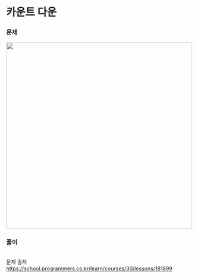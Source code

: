 # 카운트 다운

### 문제
<img src="https://github.com/user-attachments/assets/bb2cfa07-0cc3-43d0-8f58-007877ede1d8" width="500" >


### 풀이 <br>
```swift 


```

문제 출처 <br>
https://school.programmers.co.kr/learn/courses/30/lessons/181899
